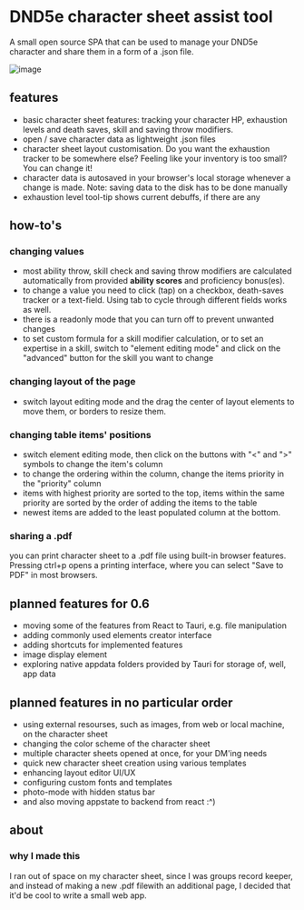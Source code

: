 # DND5e character sheet assist tool
A small open source SPA that can be used to manage your DND5e character and share them in a form of a .json file.

![image](https://github.com/DazyLude/CharacterSheetAT/assets/36658009/8a009fa6-ff5e-472e-b621-97b61c95ebe8)

## features
- basic character sheet features: tracking your character HP, exhaustion levels and death saves, skill and saving throw modifiers.
- open / save character data as lightweight .json files
- character sheet layout customisation. Do you want the exhaustion tracker to be somewhere else? Feeling like your inventory is too small? You can change it!
- character data is autosaved in your browser's local storage whenever a change is made. Note: saving data to the disk has to be done manually
- exhaustion level tool-tip shows current debuffs, if there are any

## how-to's
###

### changing values
- most ability throw, skill check and saving throw modifiers are calculated automatically from provided **ability scores** and proficiency bonus(es).
- to change a value you need to click (tap) on a checkbox, death-saves tracker or a text-field. Using tab to cycle through different fields works as well.
- there is a readonly mode that you can turn off to prevent unwanted changes
- to set custom formula for a skill modifier calculation, or to set an expertise in a skill, switch to "element editing mode" and click on the "advanced" button for the skill you want to change

### changing layout of the page
- switch layout editing mode and the drag the center of layout elements to move them, or borders to resize them.

### changing table items' positions
- switch element editing mode, then click on the buttons with "<" and ">" symbols to change the item's column
- to change the ordering within the column, change the items priority in the "priority" column
- items with highest priority are sorted to the top, items within the same priority are sorted by the order of adding the items to the table
- newest items are added to the least populated column at the bottom.

### sharing a .pdf
you can print character sheet to a .pdf file using built-in browser features. Pressing ctrl+p opens a printing interface, where you can select "Save to PDF" in most browsers.

## planned features for 0.6
- moving some of the features from React to Tauri, e.g. file manipulation
- adding commonly used elements creator interface
- adding shortcuts for implemented features
- image display element
- exploring native appdata folders provided by Tauri for storage of, well, app data

## planned features in no particular order
- using external resourses, such as images, from web or local machine, on the character sheet
- changing the color scheme of the character sheet
- multiple character sheets opened at once, for your DM'ing needs
- quick new character sheet creation using various templates
- enhancing layout editor UI/UX
- configuring custom fonts and templates
- photo-mode with hidden status bar
- and also moving appstate to backend from react :^)

## about
### why I made this
I ran out of space on my character sheet, since I was groups record keeper, and instead of making a new .pdf filewith an additional page, I decided that it'd be cool to write a small web app.
